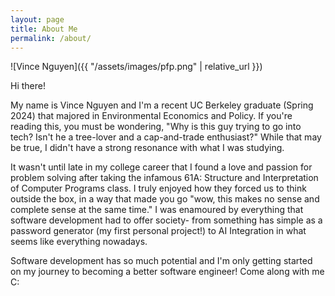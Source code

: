 ```yaml
---
layout: page
title: About Me
permalink: /about/
---
```


![Vince Nguyen]({{ "/assets/images/pfp.png" | relative_url }})

Hi there!

My name is Vince Nguyen and I'm a recent UC Berkeley graduate (Spring 2024) that majored in Environmental Economics and Policy. If you're reading this, you must be wondering, 
"Why is this guy trying to go into tech? Isn't he a tree-lover and a cap-and-trade enthusiast?" While that may be true, I didn't have a strong resonance with what I was studying.

It wasn't until late in my college career that I found a love and passion for problem solving after taking the infamous 61A: Structure and Interpretation of Computer Programs class. 
I truly enjoyed how they forced us to think outside the box, in a way that made you go "wow, this makes no sense and complete sense at the same time." I was enamoured by everything
that software development had to offer society- from something has simple as a password generator (my first personal project!) to AI Integration in what seems like everything nowadays.

Software development has so much potential and I'm only getting started on my journey to becoming a better software engineer! Come along with me C:
